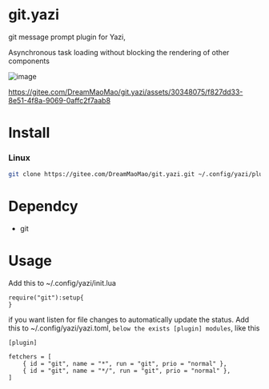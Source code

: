 # git.yazi
git message prompt plugin for Yazi,

Asynchronous task loading without blocking the rendering of other components

![image](https://gitee.com/DreamMaoMao/git.yazi/assets/30348075/3a95e25a-cf0e-4f03-8d92-e7c9cc0767bb)




https://gitee.com/DreamMaoMao/git.yazi/assets/30348075/f827dd33-8e51-4f8a-9069-0affc2f7aab8



# Install 

### Linux

```bash
git clone https://gitee.com/DreamMaoMao/git.yazi.git ~/.config/yazi/plugins/git.yazi
```

# Dependcy
- git

# Usage 

Add this to ~/.config/yazi/init.lua

```
require("git"):setup{
}
```
if you want listen for file changes to automatically update the status.
Add this to ~/.config/yazi/yazi.toml, `below the exists [plugin] modules`, like this
```
[plugin]

fetchers = [
	{ id = "git", name = "*", run = "git", prio = "normal" },
	{ id = "git", name = "*/", run = "git", prio = "normal" },
]
```
